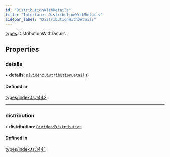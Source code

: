 ```yaml
---
id: "DistributionWithDetails"
title: "Interface: DistributionWithDetails"
sidebar_label: "DistributionWithDetails"
---
```


[types](../../../modules/Types/Types.md).DistributionWithDetails

## Properties

### details

• **details**: [`DividendDistributionDetails`](../../API/Entities/DividendDistribution/Types/DividendDistributionDetails/DividendDistributionDetails.md)

#### Defined in

[types/index.ts:1442](https://github.com/PolymeshAssociation/polymesh-sdk/blob/de58d40fd/src/types/index.ts#L1442)

___

### distribution

• **distribution**: [`DividendDistribution`](../../../classes/API/Entities/DividendDistribution/DividendDistribution.md)

#### Defined in

[types/index.ts:1441](https://github.com/PolymeshAssociation/polymesh-sdk/blob/de58d40fd/src/types/index.ts#L1441)

